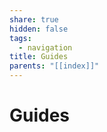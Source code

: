 ```yaml
---
share: true
hidden: false
tags:
  - navigation
title: Guides
parents: "[[index]]"
---
```


# Guides


